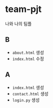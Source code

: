 # team-pjt
나와 나의 팀플



## B

- `about.html` 생성
- `index.html` 수정

## A

- `index.html` 생성
- `contact.html` 생성
- `login.py` 생성

